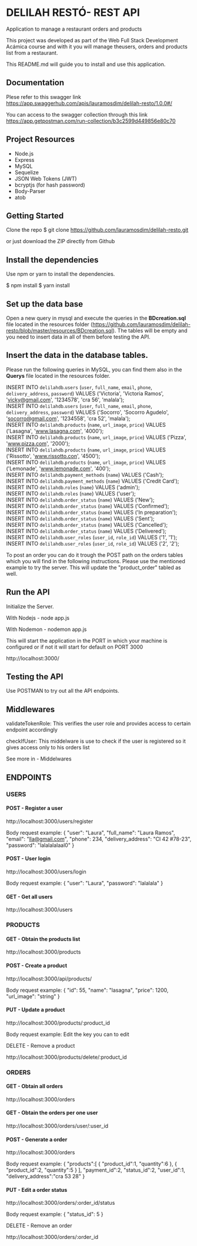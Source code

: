 # DELILAH RESTÓ- REST API

Application to manage a restaurant orders and products

This project was developed as part of the Web Full Stack Development Acámica course and with it you will manage theusers, orders and products list from a restaurant.

This README.md will guide you to install and use this application.

## Documentation

Plese refer to this swagger link https://app.swaggerhub.com/apis/lauramosdim/delilah-resto/1.0.0#/

You can access to the swagger collection through this link https://app.getpostman.com/run-collection/b3c2599d449856e80c70

## Project Resources

- Node.js
- Express
- MySQL
- Sequelize
- JSON Web Tokens (JWT)
- bcryptjs (for hash password)
- Body-Parser
- atob

## Getting Started
Clone the repo
$ git clone https://github.com/lauramosdim/delilah-resto.git

or just download the ZIP directly from Github

## Install the dependencies
Use npm or yarn to install the dependencies.

$ npm install
$ yarn install

## Set up the data base

Open a new query in mysql and execute the queries in the **BDcreation.sql** file located in the resources folder (https://github.com/lauramosdim/delilah-resto/blob/master/resources/BDcreation.sql). The tables will be empty and you need to insert data in all of them before testing the API.

## Insert the data in the database tables.

Please run the following queries in MySQL, you can find them also in the **Querys** file located in the resources folder.

INSERT INTO `delilahdb`.`users` (`user`, `full_name`, `email`, `phone`, `delivery_address`, `password`) VALUES ('Victoria', 'Victoria Ramos', 'vicky@gmail.com', '1234578', 'cra 56', 'malala');  
INSERT INTO `delilahdb`.`users` (`user`, `full_name`, `email`, `phone`, `delivery_address`, `password`) VALUES ('Socorro', 'Socorro Agudelo', 'socorro@gmail.com', '1234558', 'cra 52', 'malala');  
INSERT INTO `delilahdb`.`products` (`name`, `url_image`, `price`) VALUES ('Lasagna', 'www.lasagna.com', '4000');    
INSERT INTO `delilahdb`.`products` (`name`, `url_image`, `price`) VALUES ('Pizza', 'www.pizza.com', '2000');  
INSERT INTO `delilahdb`.`products` (`name`, `url_image`, `price`) VALUES ('Rissotto', 'www.rissotto.con', '4500');  
INSERT INTO `delilahdb`.`products` (`name`, `url_image`, `price`) VALUES ('Lemonade', 'www.lemonade.com', '400');  
INSERT INTO `delilahdb`.`payment_methods` (`name`) VALUES ('Cash');  
INSERT INTO `delilahdb`.`payment_methods` (`name`) VALUES ('Credit Card');  
INSERT INTO `delilahdb`.`roles` (`name`) VALUES ('admin');  
INSERT INTO `delilahdb`.`roles` (`name`) VALUES ('user');  
INSERT INTO `delilahdb`.`order_status` (`name`) VALUES ('New');  
INSERT INTO `delilahdb`.`order_status` (`name`) VALUES ('Confirmed');  
INSERT INTO `delilahdb`.`order_status` (`name`) VALUES ('In preparation');  
INSERT INTO `delilahdb`.`order_status` (`name`) VALUES ('Sent');  
INSERT INTO `delilahdb`.`order_status` (`name`) VALUES ('Cancelled');  
INSERT INTO `delilahdb`.`order_status` (`name`) VALUES ('Delivered');  
INSERT INTO `delilahdb`.`user_roles` (`user_id`, `role_id`) VALUES ('1', '1');  
INSERT INTO `delilahdb`.`user_roles` (`user_id`, `role_id`) VALUES ('2', '2');  

To post an order you can do it trough the POST path on the orders tables which you will find in the following instructions. Please use the mentioned example to try the server. This will update the "product_order" tabled as well.

## Run the API
Initialize the Server. 

With Nodejs - node app.js

With Nodemon - nodemon app.js

This will start the application in the PORT in which your machine is configured or if not it will start for default on PORT 3000

http://localhost:3000/

## Testing the API

Use POSTMAN to try out all the API endpoints.

## Middlewares

validateTokenRole: This verifies the user role and provides access to certain endpoint accordingly

checkIfUser: This middelware is use to check if the user is registered so it gives access only to his orders list 

See more in - Middelwares

## ENDPOINTS

### USERS

#### POST - Register a user

 http://localhost:3000/users/register

Body request example: {
  "user": "Laura",
  "full_name": "Laura Ramos",
  "email": "lla@gmail.com",
  "phone": 234,
  "delivery_address": "Cl 42 #78-23",
  "password": "lalalalalaal0"
}

#### POST - User login

 http://localhost:3000/users/login

Body request example: {
  "user": "Laura",
  "password": "lalalala"
}

#### GET - Get all users

 http://localhost:3000/users

### PRODUCTS

#### GET - Obtain the products list

http://localhost:3000/products

#### POST - Create a product

http://localhost:3000/api/products/

Body request example: {
  "id": 55,
  "name": "lasagna",
  "price": 1200,
  "url_image": "string"
}

#### PUT - Update a product

http://localhost:3000/products/:product_id

Body request example: Edit the key you can to edit

DELETE - Remove a product

http://localhost:3000/products/delete/:product_id

### ORDERS

#### GET - Obtain all orders

 http://localhost:3000/orders

#### GET - Obtain the orders per one user

  http://localhost:3000/orders/user/:user_id

#### POST - Generate a order

 http://localhost:3000/orders

Body request example: 
{
   "products":[
      {
         "product_id":1,
         "quantity":6
      },
      {
         "product_id":2,
         "quantity":5
      }
   ],
   "payment_id":2,
   "status_id":2,
   "user_id":1,
   "delivery_address":"cra 53 28"
}

#### PUT - Edit a order status

 http://localhost:3000/orders/:order_id/status

Body request example: {
  "status_id": 5
}

DELETE - Remove an order

 http://localhost:3000/orders/:order_id



